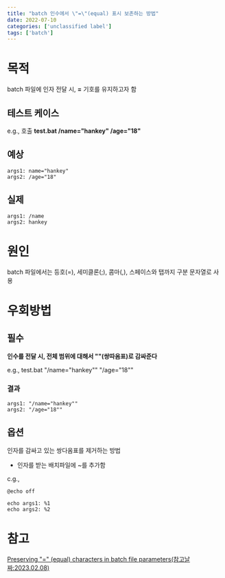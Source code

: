 ```yaml
---
title: "batch 인수에서 \"=\"(equal) 표시 보존하는 방법"
date: 2022-07-10
categories: ['unclassified label']
tags: ['batch']
---
```


# 목적
batch 파일에 인자 전달 시, **=** 기호를 유지하고자 함

## 테스트 케이스
e.g., 호출
**test.bat /name="hankey" /age="18"**

## 예상
```
args1: name="hankey"
args2: /age="18"
```
## 실제
```
args1: /name
args2: hankey
```

# 원인
batch 파일에서는 등호(=), 세미클론(;), 콤마(,), 스페이스와 탭까지 구분 문자열로 사용

# 우회방법
## 필수
**인수를 전달 시, 전체 범위에 대해서 ""(쌍따옴표)로 감싸준다**

e.g., test.bat "/name="hankey"" "/age="18""

### 결과
```
args1: "/name="hankey""
args2: "/age="18""
```
## 옵션
인자를 감싸고 있는 쌍다옴표를 제거하는 방법
* 인자를 받는 배치파일에 ~를 추가함

c.g.,
```
@echo off

echo args1: %1
echo args2: %2
```
# 참고
[Preserving "=" (equal) characters in batch file parameters(참고날짜:2023.02.08)](https://stackoverflow.com/questions/20572424/preserving-equal-characters-in-batch-file-parameters)

